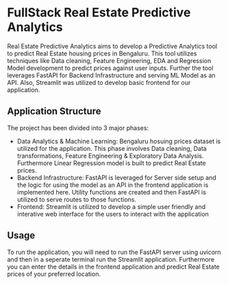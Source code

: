 # FullStack Real Estate Predictive Analytics 
Real Estate Predictive Analytics aims to develop a Predictive Analytics tool to predict Real Estate housing prices in Bengaluru. This tool utilizes techniques like Data cleaning, Feature Engineering, EDA and Regression Model development to predict prices against user inputs. Further the tool leverages FastAPI for Backend Infrastructure and serving ML Model as an API. Also, Streamlit was utilized to develop basic frontend for our application.  

## Application Structure
The project has been divided into 3 major phases: 
- Data Analytics & Machine Learning: Bengaluru hosuing prices dataset is utilized for the application. This phase involves Data cleaning, Data transformations, Feature Engineering & Exploratory Data Analysis. Furthermore Linear Regression model is built to predict Real Estate prices. 
- Backend Infrastructure: FastAPI is leveraged for Server side setup and the logic for using the model as an API in the frontend application is implemented here. Utility functions are created and then FastAPI is utilized to serve routes to those functions.
- Frontend: Streamlit is utilized to develop a simple user friendly and interative web interface for the users to interact with the application

## Usage
To run the application, you will need to run the FastAPI server using uvicorn and then in a seperate terminal run the Streamlit application. Furthermore you can enter the details in the frontend application and predict Real Estate prices of your preferred location.


